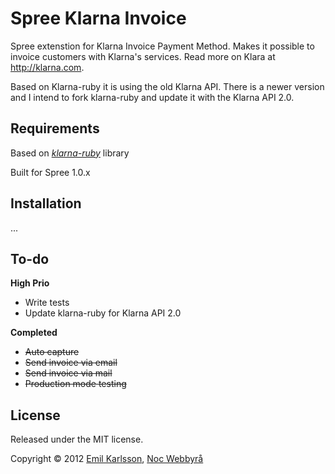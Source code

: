 # Spree Klarna Invoice

Spree extenstion for Klarna Invoice Payment Method. Makes it possible to invoice customers with Klarna's services. Read more on Klara at http://klarna.com.

Based on Klarna-ruby it is using the old Klarna API. There is a newer version and I intend to fork klarna-ruby and update it with the Klarna API 2.0.

## Requirements

Based on *[klarna-ruby](https://github.com/merchii/klarna-ruby)* library

Built for Spree 1.0.x

## Installation

...

## To-do

__High Prio__

- Write tests
- Update klarna-ruby for Klarna API 2.0

__Completed__

- ~~Auto capture~~
- ~~Send invoice via email~~
- ~~Send invoice via mail~~
- ~~Production mode testing~~

## License

Released under the MIT license.

Copyright &copy; 2012 [Emil Karlsson]([http://emilkarl.se), [Noc Webbyrå](http://nocweb.se)
